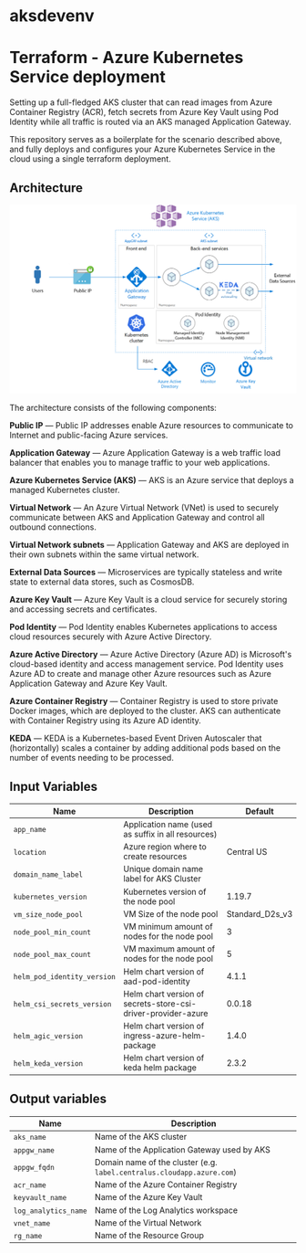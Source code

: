# aksdevenv
# Terraform - Azure Kubernetes Service deployment

 Setting up a full-fledged AKS cluster that can read images from Azure Container Registry (ACR), fetch secrets from Azure Key Vault using Pod Identity while all traffic is routed via an AKS managed Application Gateway.

This repository serves as a boilerplate for the scenario described above, and fully deploys and configures your Azure Kubernetes Service in the cloud using a single terraform deployment.

## Architecture

![Architecture Diagram AKS deployment](images/archdiagram_k8s.png?raw=true "Architecture Diagram AKS deployment")

The architecture consists of the following components:

__Public IP__ —
 Public IP addresses enable Azure resources to communicate to Internet and public-facing Azure services.

__Application Gateway__ —
Azure Application Gateway is a web traffic load balancer that enables you to manage traffic to your web applications.

__Azure Kubernetes Service (AKS)__ —
AKS is an Azure service that deploys a managed Kubernetes cluster.

__Virtual Network__ —
An Azure Virtual Network (VNet) is used to securely communicate between AKS and Application Gateway and control all outbound connections.

__Virtual Network subnets__ —
Application Gateway and AKS are deployed in their own subnets within the same virtual network.

__External Data Sources__ —
Microservices are typically stateless and write state to external data stores, such as CosmosDB.

__Azure Key Vault__ —
Azure Key Vault is a cloud service for securely storing and accessing secrets and certificates.

__Pod Identity__ —
Pod Identity enables Kubernetes applications to access cloud resources securely with Azure Active Directory.

__Azure Active Directory__ —
Azure Active Directory (Azure AD) is Microsoft's cloud-based identity and access management service. Pod Identity uses Azure AD to create and manage other Azure resources such as Azure Application Gateway and Azure Key Vault.

__Azure Container Registry__ —
Container Registry is used to store private Docker images, which are deployed to the cluster. AKS can authenticate with Container Registry using its Azure AD identity.

__KEDA__ —
KEDA is a Kubernetes-based Event Driven Autoscaler that (horizontally) scales a container by adding additional pods based on the number of events needing to be processed.

## Input Variables

| Name | Description | Default |
|------|-------------|---------|
| `app_name` | Application name (used as suffix in all resources) |  | 
| `location` | Azure region where to create resources | Central US | 
| `domain_name_label` | Unique domain name label for AKS Cluster |  | 
| `kubernetes_version` | Kubernetes version of the node pool | 1.19.7 | 
| `vm_size_node_pool` | VM Size of the node pool | Standard_D2s_v3 | 
| `node_pool_min_count` | VM minimum amount of nodes for the node pool | 3 | 
| `node_pool_max_count` | VM maximum amount of nodes for the node pool | 5 | 
| `helm_pod_identity_version` | Helm chart version of aad-pod-identity | 4.1.1 | 
| `helm_csi_secrets_version` | Helm chart version of secrets-store-csi-driver-provider-azure | 0.0.18 | 
| `helm_agic_version` | Helm chart version of ingress-azure-helm-package | 1.4.0 | 
| `helm_keda_version` | Helm chart version of keda helm package | 2.3.2 | 

## Output variables

| Name | Description |
|------|-------------|
| `aks_name` | Name of the AKS cluster |
| `appgw_name` | Name of the Application Gateway used by AKS |
| `appgw_fqdn` | Domain name of the cluster (e.g. `label.centralus.cloudapp.azure.com`) |
| `acr_name` | Name of the Azure Container Registry |
| `keyvault_name` | Name of the Azure Key Vault |
| `log_analytics_name` | Name of the Log Analytics workspace |
| `vnet_name` | Name of the Virtual Network |
| `rg_name` | Name of the Resource Group |
